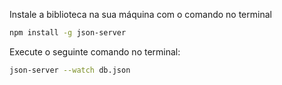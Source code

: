 Instale a biblioteca na sua máquina com o comando no terminal

```bash
npm install -g json-server
```

Execute o seguinte comando no terminal:

```bash
json-server --watch db.json
```